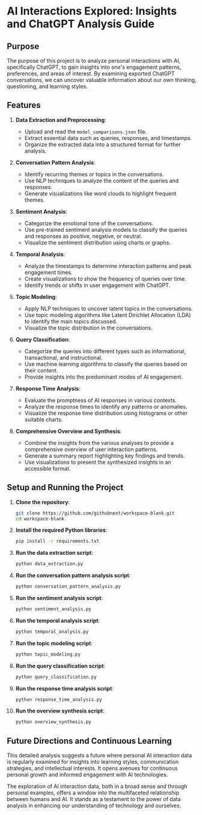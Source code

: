 # AI Interactions Explored: Insights and ChatGPT Analysis Guide

## Purpose

The purpose of this project is to analyze personal interactions with AI, specifically ChatGPT, to gain insights into one's engagement patterns, preferences, and areas of interest. By examining exported ChatGPT conversations, we can uncover valuable information about our own thinking, questioning, and learning styles.

## Features

1. **Data Extraction and Preprocessing**: 
   - Upload and read the `model_comparisons.json` file.
   - Extract essential data such as queries, responses, and timestamps.
   - Organize the extracted data into a structured format for further analysis.

2. **Conversation Pattern Analysis**: 
   - Identify recurring themes or topics in the conversations.
   - Use NLP techniques to analyze the content of the queries and responses.
   - Generate visualizations like word clouds to highlight frequent themes.

3. **Sentiment Analysis**: 
   - Categorize the emotional tone of the conversations.
   - Use pre-trained sentiment analysis models to classify the queries and responses as positive, negative, or neutral.
   - Visualize the sentiment distribution using charts or graphs.

4. **Temporal Analysis**: 
   - Analyze the timestamps to determine interaction patterns and peak engagement times.
   - Create visualizations to show the frequency of queries over time.
   - Identify trends or shifts in user engagement with ChatGPT.

5. **Topic Modeling**: 
   - Apply NLP techniques to uncover latent topics in the conversations.
   - Use topic modeling algorithms like Latent Dirichlet Allocation (LDA) to identify the main topics discussed.
   - Visualize the topic distribution in the conversations.

6. **Query Classification**: 
   - Categorize the queries into different types such as informational, transactional, and instructional.
   - Use machine learning algorithms to classify the queries based on their content.
   - Provide insights into the predominant modes of AI engagement.

7. **Response Time Analysis**: 
   - Evaluate the promptness of AI responses in various contexts.
   - Analyze the response times to identify any patterns or anomalies.
   - Visualize the response time distribution using histograms or other suitable charts.

8. **Comprehensive Overview and Synthesis**: 
   - Combine the insights from the various analyses to provide a comprehensive overview of user interaction patterns.
   - Generate a summary report highlighting key findings and trends.
   - Use visualizations to present the synthesized insights in an accessible format.

## Setup and Running the Project

1. **Clone the repository**:
   ```bash
   git clone https://github.com/githubnext/workspace-blank.git
   cd workspace-blank
   ```

2. **Install the required Python libraries**:
   ```bash
   pip install -r requirements.txt
   ```

3. **Run the data extraction script**:
   ```bash
   python data_extraction.py
   ```

4. **Run the conversation pattern analysis script**:
   ```bash
   python conversation_pattern_analysis.py
   ```

5. **Run the sentiment analysis script**:
   ```bash
   python sentiment_analysis.py
   ```

6. **Run the temporal analysis script**:
   ```bash
   python temporal_analysis.py
   ```

7. **Run the topic modeling script**:
   ```bash
   python topic_modeling.py
   ```

8. **Run the query classification script**:
   ```bash
   python query_classification.py
   ```

9. **Run the response time analysis script**:
   ```bash
   python response_time_analysis.py
   ```

10. **Run the overview synthesis script**:
    ```bash
    python overview_synthesis.py
    ```

## Future Directions and Continuous Learning

This detailed analysis suggests a future where personal AI interaction data is regularly examined for insights into learning styles, communication strategies, and intellectual interests. It opens avenues for continuous personal growth and informed engagement with AI technologies.

The exploration of AI interaction data, both in a broad sense and through personal examples, offers a window into the multifaceted relationship between humans and AI. It stands as a testament to the power of data analysis in enhancing our understanding of technology and ourselves.
